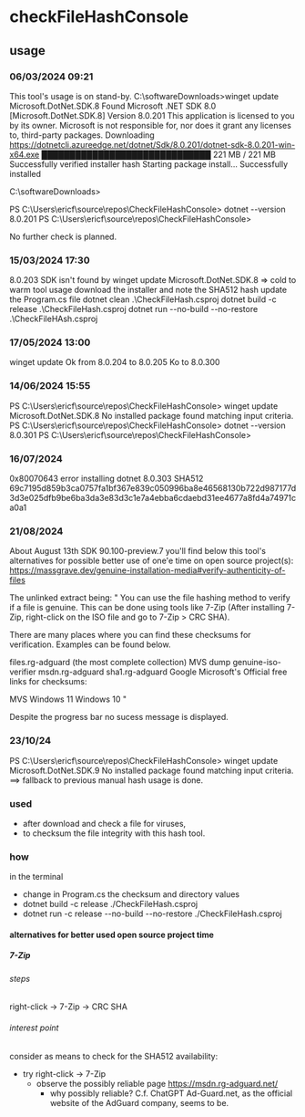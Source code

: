 # checkFileHashConsole
## usage
### 06/03/2024 09:21
This tool's usage is on stand-by.
C:\softwareDownloads>winget update Microsoft.DotNet.SDK.8
Found Microsoft .NET SDK 8.0 [Microsoft.DotNet.SDK.8] Version 8.0.201
This application is licensed to you by its owner.
Microsoft is not responsible for, nor does it grant any licenses to, third-party packages.
Downloading https://dotnetcli.azureedge.net/dotnet/Sdk/8.0.201/dotnet-sdk-8.0.201-win-x64.exe
  ██████████████████████████████   221 MB /  221 MB
Successfully verified installer hash
Starting package install...
Successfully installed

C:\softwareDownloads>

PS C:\Users\ericf\source\repos\CheckFileHashConsole> dotnet --version
8.0.201
PS C:\Users\ericf\source\repos\CheckFileHashConsole> 

No further check is planned.
### 15/03/2024 17:30
8.0.203 SDK isn't found by winget update Microsoft.DotNet.SDK.8
    => cold to warm tool usage
        download the installer and note the SHA512 hash
        update the Program.cs file
        dotnet clean .\CheckFileHash.csproj
        dotnet build -c release .\CheckFileHash.csproj
        dotnet run --no-build --no-restore .\CheckFileHAsh.csproj
### 17/05/2024 13:00
winget update 
    Ok from 8.0.204 to 8.0.205
    Ko to 8.0.300
### 14/06/2024 15:55
PS C:\Users\ericf\source\repos\CheckFileHashConsole> winget update Microsoft.DotNet.SDK.8
No installed package found matching input criteria.
PS C:\Users\ericf\source\repos\CheckFileHashConsole> dotnet --version
8.0.301
PS C:\Users\ericf\source\repos\CheckFileHashConsole> 
### 16/07/2024
0x80070643 error installing dotnet 8.0.303
SHA512 69c7195d859b3ca0757fa1bf367e839c050996ba8e46568130b722d987177d3d3e025dfb9be6ba3da3e83d3c1e7a4ebba6cdaebd31ee4677a8fd4a74971ca0a1
### 21/08/2024
About August 13th SDK 90.100-preview.7 you'll find below this tool's alternatives for possible better use of one'e time on open source project(s):
https://massgrave.dev/genuine-installation-media#verify-authenticity-of-files

The unlinked extract being:
"
You can use the file hashing method to verify if a file is genuine. This can be done using tools like 7-Zip (After installing 7-Zip, right-click on the ISO file and go to 7-Zip > CRC SHA).

There are many places where you can find these checksums for verification. Examples can be found below.

files.rg-adguard (the most complete collection)
MVS dump
genuine-iso-verifier
msdn.rg-adguard
sha1.rg-adguard
Google
Microsoft's Official free links for checksums:

MVS
Windows 11
Windows 10
"

Despite the progress bar no sucess message is displayed.
### 23/10/24
PS C:\Users\ericf\source\repos\CheckFileHashConsole> winget update Microsoft.DotNet.SDK.9
No installed package found matching input criteria.
==> fallback to previous manual hash usage is done.
### used
* after download and check a file for viruses,
* to checksum the file integrity with this hash tool.
### how
in the terminal
* change in Program.cs the checksum and directory values
* dotnet build -c release ./CheckFileHash.csproj
* dotnet run -c release --no-build --no-restore ./CheckFileHash.csproj

#### alternatives for better used open source project time
##### 7-Zip
###### steps
right-click -> 7-Zip -> CRC SHA
###### interest point
consider as means to check for the SHA512 availability:
  - try right-click -> 7-Zip
      - observe the possibly reliable page https://msdn.rg-adguard.net/ 
        - why possibly reliable? C.f. ChatGPT Ad-Guard.net, as the official website of the AdGuard company, seems to be.